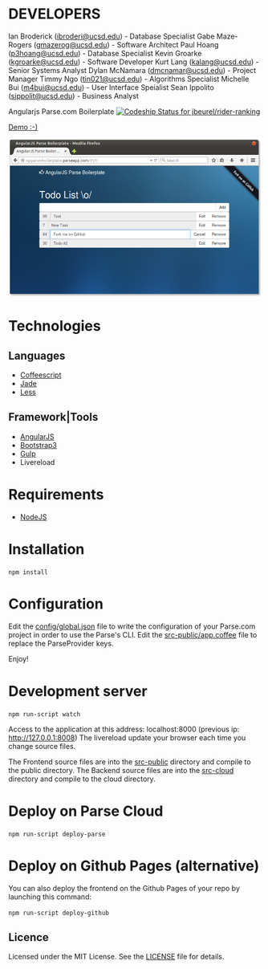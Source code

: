 # DEVELOPERS
Ian Broderick (ibroderi@ucsd.edu) - Database Specialist
Gabe Maze-Rogers (gmazerog@ucsd.edu) - Software Architect
Paul Hoang (p3hoang@ucsd.edu) - Database Specialist
Kevin Groarke (kgroarke@ucsd.edu) - Software Developer
Kurt Lang (kalang@ucsd.edu) - Senior Systems Analyst 
Dylan McNamara (dmcnamar@ucsd.edu) - Project Manager
Timmy Ngo	(tin021@ucsd.edu) - Algorithms Specialist
Michelle Bui    (m4bui@ucsd.edu) - User Interface Speialist 
Sean Ippolito  (sippolit@ucsd.edu) - Business Analyst

Angularjs Parse.com Boilerplate  [ ![Codeship Status for jbeurel/rider-ranking](https://codeship.com/projects/353a5570-49bb-0132-890d-62ad83b9cfff/status?branch=master)](https://codeship.com/projects/55198)

[Demo :-)](http://ng-parse-boilerplate.parseapp.com)

![Demo Screenshot](./doc/angular-parse-boilerplate.png)

# Technologies

## Languages
- [Coffeescript](http://coffeescript.org/)
- [Jade](http://jade-lang.com/)
- [Less](http://www.lesscss.org/)

## Framework|Tools
- [AngularJS](http://angularjs.org/)
- [Bootstrap3](http://getbootstrap.com/)
- [Gulp](http://gulpjs.com/)
- Livereload

# Requirements

- [NodeJS](http://nodejs.org/)

# Installation

  `npm install`

# Configuration

Edit the [config/global.json](./config/global.json) file to write the configuration of your Parse.com project in order to use the Parse's CLI.
Edit the [src-public/app.coffee](./src-public/app.coffee) file to replace the ParseProvider keys.

Enjoy!

# Development server

  `npm run-script watch`

Access to the application at this address: localhost:8000 (previous ip: http://127.0.0.1:8008)
The livereload update your browser each time you change source files.

The Frontend source files are into the [src-public](./src-public) directory and compile to the public directory.
The Backend source files are into the [src-cloud](./src-cloud) directory and compile to the cloud directory.

# Deploy on Parse Cloud

  `npm run-script deploy-parse`

# Deploy on Github Pages (alternative)

You can also deploy the frontend on the Github Pages of your repo by launching this command:

  `npm run-script deploy-github`

## Licence

Licensed under the MIT License. See the [LICENSE](LICENSE) file for details.
